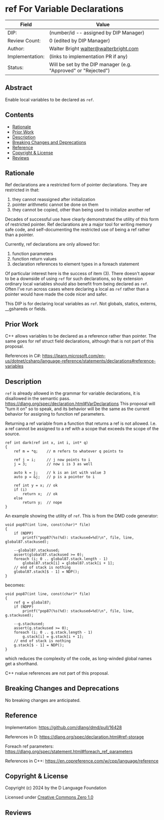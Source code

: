 # ref For Variable Declarations

| Field           | Value                                                           |
|-----------------|-----------------------------------------------------------------|
| DIP:            | (number/id -- assigned by DIP Manager)                          |
| Review Count:   | 0 (edited by DIP Manager)                                       |
| Author:         | Walter Bright walter@walterbright.com                           |
| Implementation: | (links to implementation PR if any)                             |
| Status:         | Will be set by the DIP manager (e.g. "Approved" or "Rejected")  |

## Abstract

Enable local variables to be declared as `ref`.


## Contents
* [Rationale](#rationale)
* [Prior Work](#prior-work)
* [Description](#description)
* [Breaking Changes and Deprecations](#breaking-changes-and-deprecations)
* [Reference](#reference)
* [Copyright & License](#copyright--license)
* [Reviews](#reviews)

## Rationale

Ref declarations are a restricted form of pointer declarations. They are restricted
in that:

1. they cannot reassigned after initialization
2. pointer arithmetic cannot be done on them
3. they cannot be copied, other than being used to initialize another ref

Decades of successful use have clearly demonstrated the utility of this form of
restricted pointer. Ref declarations are a major tool for writing memory safe code,
and self-documenting the restricted use of being a ref rather than a pointer.

Currently, ref declarations are only allowed for:

1. function parameters
2. function return values
3. declaration references to element types in a foreach statement

Of particular interest here is the success of item (3). There doesn't appear to
be a downside of using `ref` for such declarations, so by extension ordinary
local variables should also benefit from being declared as `ref`. Often I've run
across cases where declaring a local as `ref` rather than a pointer would have
made the code nicer and safer.

This DIP is for declaring local variables as `ref`. Not globals, statics, externs,
__gshareds or fields.


## Prior Work

C++ allows variables to be declared as a reference rather than pointer. The same
goes for ref struct field declarations, although that is not part of this proposal.

References in C#:
https://learn.microsoft.com/en-us/dotnet/csharp/language-reference/statements/declarations#reference-variables

## Description

`ref` is already allowed in the grammar for variable declarations, it is disallowed
in the semantic pass.
https://dlang.org/spec/declaration.html#VarDeclarations
This proposal will "turn it on" so to speak, and its behavior will be the same as
the current behavior for assigning to function ref parameters.

Returning a ref variable from a function that returns a ref is not allowed. I.e.
a ref cannot be assigned to a ref with a scope that exceeds the scope of the source.


```
ref int dark(ref int x, int i, int* q)
{
    ref m = *q;    // m refers to whatever q points to

    ref j = i;     // j now points to i
    j = 3;         // now i is 3 as well

    auto k = j;    // k is an int with value 3
    auto p = &j;   // p is a pointer to i

    ref int y = x; // ok
    if (i)
        return x;  // ok
    else
        return y;  // nope
}
```

An example showing the utility of `ref`. This is from the DMD code generator:
```
void pop87(int line, const(char)* file)
{
    if (NDPP)
        printf("pop87(%s(%d): stackused=%d)\n", file, line, global87.stackused);

    --global87.stackused;
    assert(global87.stackused >= 0);
    foreach (i; 0 .. global87.stack.length - 1)
        global87.stack[i] = global87.stack[i + 1];
    // end of stack is nothing
    global87.stack[$ - 1] = NDP();
}
```
becomes:
```
void pop87(int line, const(char)* file)
{
    ref g = global87;
    if (NDPP)
        printf("pop87(%s(%d): stackused=%d)\n", file, line, g.stackused);

    --g.stackused;
    assert(g.stackused >= 0);
    foreach (i; 0 .. g.stack.length - 1)
        g.stack[i] = g.stack[i + 1];
    // end of stack is nothing
    g.stack[$ - 1] = NDP();
}
```
which reduces the complexity of the code, as long-winded global names get a shorthand.


C++ rvalue references are not part of this proposal.


## Breaking Changes and Deprecations

No breaking changes are anticipated.

## Reference

Implementation:
https://github.com/dlang/dmd/pull/16428

References in D:
https://dlang.org/spec/declaration.html#ref-storage

Foreach ref parameters:
https://dlang.org/spec/statement.html#foreach_ref_parameters

References in C++:
https://en.cppreference.com/w/cpp/language/reference

## Copyright & License
Copyright (c) 2024 by the D Language Foundation

Licensed under [Creative Commons Zero 1.0](https://creativecommons.org/publicdomain/zero/1.0/legalcode.txt)

## Reviews
